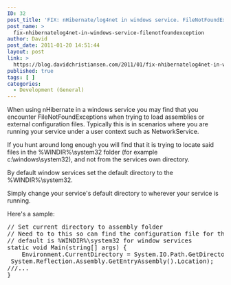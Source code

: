 ```yaml
---
ID: 32
post_title: 'FIX: nHibernate/log4net in windows service. FileNotFoundException'
post_name: >
  fix-nhibernatelog4net-in-windows-service-filenotfoundexception
author: David
post_date: 2011-01-20 14:51:44
layout: post
link: >
  https://blog.davidchristiansen.com/2011/01/fix-nhibernatelog4net-in-windows-service-filenotfoundexception/
published: true
tags: [ ]
categories:
  - Development (General)
---
```

<p>When using nHibernate in a windows service you may find that you encounter FileNotFoundExceptions when trying to load assemblies or external configuration files. Typically this is in scenarios where you are running your service under a user context such as NetworkService.</p>  <p>If you hunt around long enough you will find that it is trying to locate said files in the %WINDIR%\system32 folder (for example c:\windows\system32), and not from the services own directory.</p>  <p>By default window services set the default directory to the %WINDIR%\system32.</p>  <p>Simply change your service's default directory to wherever your service is running.</p>  <p>Here's a sample:</p>  <pre class="brush: csharp">// Set current directory to assembly folder
// Need to to this so can find the configuration file for the logger
// default is %WINDIR%\system32 for window services
static void Main(string[] args) {
	Environment.CurrentDirectory = System.IO.Path.GetDirectoryName(<br>	System.Reflection.Assembly.GetEntryAssembly().Location);
///...
}</pre>